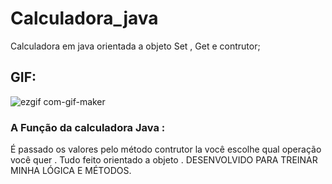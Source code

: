 # Calculadora_java
Calculadora em java orientada a objeto  Set ,  Get e  contrutor;

## GIF:
![ezgif com-gif-maker](https://user-images.githubusercontent.com/126752400/226152068-498ff868-1f3d-4e3f-8e05-9890c68d5bcf.gif)


### A Função da calculadora Java :
É passado os valores pelo método contrutor la você escolhe qual operação você quer .
Tudo feito orientado a objeto .
DESENVOLVIDO PARA TREINAR MINHA LÓGICA E MÉTODOS.
